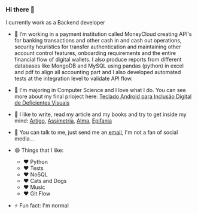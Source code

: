 ### Hi there 👋


I currently work as a Backend developer 

- 🔭 I’m working in a payment institution called MoneyCloud creating API's for banking transactions and other cash in and cash out operations, security heuristics for transfer authentication and maintaining other account control features, onboarding requirements and the entire financial flow of digital wallets. I also produce reports from different databases like MongoDB and MySQL using pandas (python) in excel and pdf to align all accounting part and I also developed automated tests at the integration level to validate API flow.

- 🌱 I'm majoring in Computer Science and I love what I do. You can see more about my final prioject here: [Teclado Android para Inclusão Digital de Deficientes Visuais](https://github.com/MissHead/TecladoSensivel/blob/master/TCC-IZABELA.pdf)

- 🤔 I like to write, read my article and my books and try to get inside my mind: [Artigo](https://www.upf.br/_uploads/Conteudo/senid/2018-artigos-resumidos/179112.pdf), [Assimetria](http://artexpressaeditora.com.br/?product=assimetria-de-izabela-ramos), [Alma](http://artexpressaeditora.com.br/?product=alma), [Epifania](http://artexpressaeditora.com.br/?product=epifania-de-izabela-ramos)

- 💬 You can talk to me, just send me an [email](izabela.head@gmail.com), I'm not a fan of social media...

- 😄 Things that I like:
  - :heart: Python
  - :heart: Tests
  - :heart: NoSQL
  - :heart: Cats and Dogs
  - :heart: Music
  - :heart: Git Flow

- ⚡ Fun fact: I'm normal
